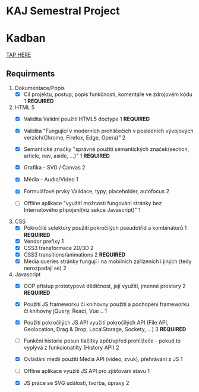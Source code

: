 # KAJ Semestral Project

# Kadban
[TAP HERE](https://kstch11.github.io)

## Requirments
1. Dokumentace/Popis
    - [x] Cíl projektu, postup, popis funkčnosti, komentáře ve zdrojovém kódu 1 **REQUIRED**

2. HTML 5
    - [x] Validita Validní použití HTML5 doctype  1 **REQUIRED**
    - [x] Validita "Fungující v moderních prohlíčečích v posledních vývojových verzích(Chrome, Firefox, Edge, Opera)" 2
    - [x] Semantické značky "správné použití sémantických značek(section, article, nav, aside, ...)" 1 **REQUIRED**
    - [x] Grafika - SVG / Canvas  2
    - [x] Média - Audio/Video 1
    - [x] Formulářové prvky Validace, typy, placeholder, autofocus 2
    - [ ] Offline aplikace "využití možnosti fungování stránky bez Internetového připojení(viz sekce Javascript)" 1


3. CSS
    - [x] Pokročilé selektory použití pokročilých pseudotříd a kombinátorů 1 **REQUIRED**
    - [x] Vendor prefixy 1
    - [x] CSS3 transformace 2D/3D 2
    - [x] CSS3 transitions/animations 2 **REQUIRED**
    - [x] Media queries stránky fungují i na mobilních zařízeních i jiných (tedy nerozpadají se)  2

4. Javascript
    - [x] OOP přístup prototypová dědičnost, její využití, jmenné prostory 2 **REQUIRED**
    - [x] Použití JS frameworku či knihovny  použití a pochopení frameworku či knihovny jQuery, React, Vue .. 1
    - [x] Použití pokročilých JS API  využití pokročilých API (File API, Geolocation, Drag & Drop, LocalStorage, Sockety, ...) 3 **REQUIRED**
    - [ ] Funkční historie posun tlačítky zpět/vpřed prohlížeče - pokud to vyplývá z funkcionatilty (History API) 2
    - [x] Ovládání medií  použití Média API (video, zvuk), přehrávání z JS 1
    - [ ] Offline aplikace využití JS API pro zjišťování stavu 1
    - [x] JS práce se SVG události, tvorba, úpravy 2

